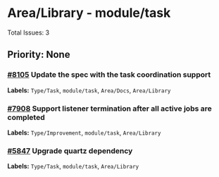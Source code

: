 # Area/Library - module/task

Total Issues: 3

## Priority: None

### [#8105](https://github.com/ballerina-platform/ballerina-library/issues/8105) Update the spec with the task coordination support
**Labels:** `Type/Task`, `module/task`, `Area/Docs`, `Area/Library`

### [#7908](https://github.com/ballerina-platform/ballerina-library/issues/7908) Support listener termination after all active jobs are completed
**Labels:** `Type/Improvement`, `module/task`, `Area/Library`

### [#5847](https://github.com/ballerina-platform/ballerina-library/issues/5847) Upgrade quartz dependency
**Labels:** `Type/Task`, `module/task`, `Area/Library`

